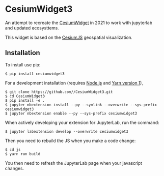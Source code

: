 CesiumWidget3
===============================

An attempt to recreate the [CesiumWidget](https://github.com/petrushy/CesiumWidget) in 2021 to work with jupyterlab and updated ecosysttems.

This widget is based on the [CesiumJS](https://cesium.com/cesiumjs/) geospatial visualization.


Installation
------------

To install use pip:

    $ pip install cesiumwidget3

For a development installation (requires [Node.js](https://nodejs.org) and [Yarn version 1](https://classic.yarnpkg.com/)),

    $ git clone https://github.com//CesiumWidget3.git
    $ cd CesiumWidget3
    $ pip install -e .
    $ jupyter nbextension install --py --symlink --overwrite --sys-prefix cesiumwidget3
    $ jupyter nbextension enable --py --sys-prefix cesiumwidget3

When actively developing your extension for JupyterLab, run the command:

    $ jupyter labextension develop --overwrite cesiumwidget3

Then you need to rebuild the JS when you make a code change:

    $ cd js
    $ yarn run build

You then need to refresh the JupyterLab page when your javascript changes.
